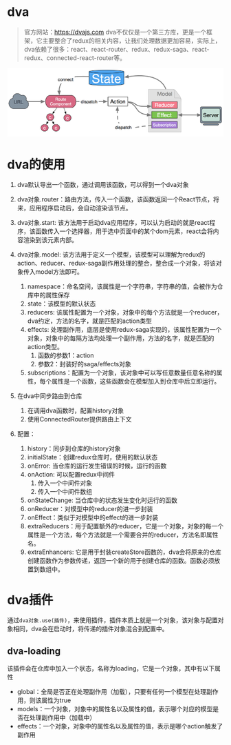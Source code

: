 <!--
 * @Descripttion: 
 * @version: 
 * @Author: WangQing
 * @email: 2749374330@qq.com
 * @Date: 2019-12-08 12:56:21
 * @LastEditors: WangQing
 * @LastEditTime: 2019-12-09 11:58:10
 -->
# dva

> 官方网站：https://dvajs.com
> dva不仅仅是一个第三方库，更是一个框架，它主要整合了redux的相关内容，让我们处理数据更加容易，实际上，dva依赖了很多：react、react-router、redux、redux-saga、react-redux、connected-react-router等。

![](images/2019-12-08-12-57-11.png)

# dva的使用

1. dva默认导出一个函数，通过调用该函数，可以得到一个dva对象
   
2. dva对象.router：路由方法，传入一个函数，该函数返回一个React节点，将来，应用程序启动后，会自动渲染该节点。

3. dva对象.start: 该方法用于启动dva应用程序，可以认为启动的就是react程序，该函数传入一个选择器，用于选中页面中的某个dom元素，react会将内容渲染到该元素内部。

4. dva对象.model: 该方法用于定义一个模型，该模型可以理解为redux的action、reducer、redux-saga副作用处理的整合，整合成一个对象，将该对象传入model方法即可。
   1. namespace：命名空间，该属性是一个字符串，字符串的值，会被作为仓库中的属性保存
   2. state：该模型的默认状态
   3. reducers: 该属性配置为一个对象，对象中的每个方法就是一个reducer，dva约定，方法的名字，就是匹配的action类型
   4. effects: 处理副作用，底层是使用redux-saga实现的，该属性配置为一个对象，对象中的每隔方法均处理一个副作用，方法的名字，就是匹配的action类型。
      1. 函数的参数1：action
      2. 参数2：封装好的saga/effects对象
   5. subscriptions：配置为一个对象，该对象中可以写任意数量任意名称的属性，每个属性是一个函数，这些函数会在模型加入到仓库中后立即运行。


5. 在dva中同步路由到仓库
   1. 在调用dva函数时，配置history对象
   2. 使用ConnectedRouter提供路由上下文


6. 配置：
   1. history：同步到仓库的history对象
   2. initialState：创建redux仓库时，使用的默认状态
   3. onError: 当仓库的运行发生错误的时候，运行的函数
   4. onAction: 可以配置redux中间件
      1. 传入一个中间件对象
      2. 传入一个中间件数组
   5. onStateChange: 当仓库中的状态发生变化时运行的函数
   6. onReducer：对模型中的reducer的进一步封装
   7. onEffect：类似于对模型中的effect的进一步封装
   8. extraReducers：用于配置额外的reducer，它是一个对象，对象的每一个属性是一个方法，每个方法就是一个需要合并的reducer，方法名即属性名。
   9. extraEnhancers: 它是用于封装createStore函数的，dva会将原来的仓库创建函数作为参数传递，返回一个新的用于创建仓库的函数。函数必须放置到数组中。

# dva插件

通过```dva对象.use(插件)```，来使用插件，插件本质上就是一个对象，该对象与配置对象相同，dva会在启动时，将传递的插件对象混合到配置中。

## dva-loading

该插件会在仓库中加入一个状态，名称为loading，它是一个对象，其中有以下属性

- global：全局是否正在处理副作用（加载），只要有任何一个模型在处理副作用，则该属性为true
- models：一个对象，对象中的属性名以及属性的值，表示哪个对应的模型是否在处理副作用中（加载中）
- effects：一个对象，对象中的属性名以及属性的值，表示是哪个action触发了副作用